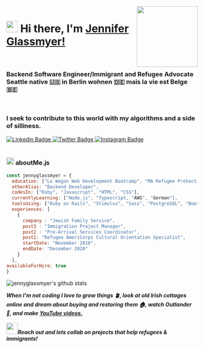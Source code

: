 <img align="right" src="https://media.giphy.com/media/BpS6k9mXoDiZa/giphy.gif?cid=790b76118c33e0081aa5015fcc19bb80830b750c9ae51d67&rid=giphy.gif&ct=g" height="160px" width="auto">

<h1 align="left"><img src="https://raw.githubusercontent.com/jennyglassmyer/jennyglassmyer/master/wave.gif" width="30px"><strong> Hi there, I'm <a href="#">Jennifer Glassmyer!</a></strong>
</h1>
<br>
<h3 align="left"><strong>
Backend Software Engineer/Immigrant and Refugee Advocate
<br>
Seattle native 🇺🇸 in Berlin wohnen 🇩🇪 mais la vie est Belge 🇧🇪
 </strong></h3>
<br>
<h3 align="left"><strong>
I seek to contribute to this world with my algorithms and a side of silliness.
</strong></h3>

<a target="_blank" href="https://linkedin.com/in/jenniferglassmyer/">
<img src="https://img.shields.io/badge/-jennyglassmyer-blue?style=for-the-badge&logo=Linkedin&logoColor=white&link=https://linkedin.com/in/jenniferglassmyer/" alt="Linkedin Badge">
</a>
<a target="_blank" href="https://twitter.com/jennyglassmyer">
<img src="https://img.shields.io/badge/-jennyglassmyer-1ca0f1?style=for-the-badge&logo=twitter&logoColor=white&link=https://twitter.com/jennyglassmyer" alt="Twitter Badge">
</a>
<a target="_blank" href="https://instagram.com/enniferglassmyer_/">
<img src="https://img.shields.io/badge/-jennyglassmyer-E1306C?style=for-the-badge&logo=Instagram&logoColor=white&link=https://instagram.com/enniferglassmyer_/" alt="Instagram Badge">
</a>
<br>

<br>

###  <img src="https://media.giphy.com/media/ln7z2eWriiQAllfVcn/giphy.gif" height="20"> **aboutMe.js**

```javascript
const jennyglassmyer = {
  education: ["Le Wagon Web Development Bootcamp", "MA Refugee Protection and Forced Migration"],
  otherAlias: "Backend Developer",
  codesIn: ["Ruby", "Javascript", "HTML", "CSS"],
  currentlyLearning: ["Node.js", "Typescript, "AWS", "German"],
  toolsUsing: ["Ruby on Rails", "Stimulus", "Sass", "PostgreSQL", "Bootstrap", "Heroku", "Figma"],
  experiences: [
    {
      company : "Jewish Family Service",
      post3 : "Immigration Project Manager",
      post2 : "Pre-Arrival Services Coordinator",
      post1: "Refugee AmeriCorps Cultural Orientation Specialist",
      startDate: "November 2016",
      endDate: "December 2020"
    }
  ],
availableForHire: true
}
```

![jennyglassmyer's github stats](https://github-readme-stats.vercel.app/api?username=jennyglassmyere&bg_color=fafafa&hide_border=true&line_height=25&title_color=0c0c0d&text_color=141414&hide=["issues","prs"])

<em><b>
When I'm not coding I love to grow things 🪴, look at old Irish cottages online and dream about buying and restoring them 🏠, watch Outlander 🏴󠁧󠁢󠁳󠁣󠁴󠁿, and make <a target="_blank" href="https://www.youtube.com/channel/UCIq8owOmHRUwtnjIE9BSjyQ?sub_confirmation=1"><strong>YouTube videos.</strong></a>
<br>
<br>
<img src="https://media.giphy.com/media/RhwkGhrlj3NVSOxWSN/giphy.gif" height="30">Reach out and lets collab on projects that help refugees & immigrants!
</b></em>

